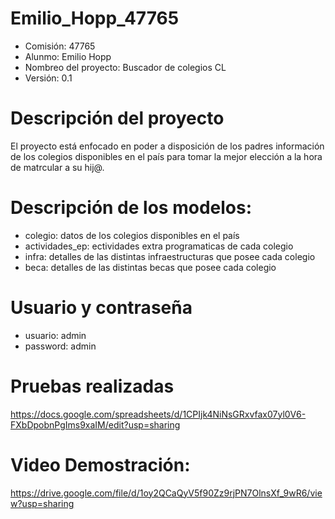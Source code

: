 # Emilio_Hopp_47765

- Comisión: 47765
- Alunmo: Emilio Hopp
- Nombreo del proyecto: Buscador de colegios CL 
- Versión: 0.1

# Descripción del proyecto

El proyecto está enfocado en poder a disposición de los padres información de los colegios disponibles en el país para tomar la mejor elección a la hora de matrcular a su hij@.

# Descripción de los modelos:
- colegio: datos de los colegios disponibles en el país
- actividades_ep: ectividades extra programaticas de cada colegio
- infra: detalles de las distintas infraestructuras que posee cada colegio
- beca: detalles de las distintas becas que posee cada colegio

# Usuario y contraseña
- usuario: admin 
- password: admin

# Pruebas realizadas
https://docs.google.com/spreadsheets/d/1CPIjk4NiNsGRxvfax07yl0V6-FXbDpobnPgIms9xaIM/edit?usp=sharing

# Video Demostración:
https://drive.google.com/file/d/1oy2QCaQyV5f90Zz9rjPN7OlnsXf_9wR6/view?usp=sharing
